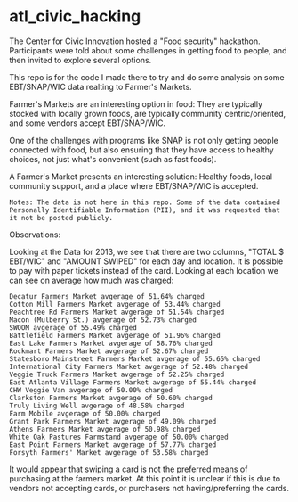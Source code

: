 atl_civic_hacking
=================

The Center for Civic Innovation hosted a "Food security" hackathon. Participants were told about some challenges in getting food to people, and then invited to explore several options.

This repo is for the code I made there to try and do some analysis on some EBT/SNAP/WIC data realting to Farmer's Markets.

Farmer's Markets are an interesting option in food: They are typically stocked with locally grown foods, are typically community centric/oriented, and some vendors accept EBT/SNAP/WIC.

One of the challenges with programs like SNAP is not only getting people connected with food, but also ensuring that they have access to healthy choices, not just what's convenient (such as fast foods).

A Farmer's Market presents an interesting solution: Healthy foods, local community support, and a place where EBT/SNAP/WIC is accepted.


~~~~
Notes: The data is not here in this repo. Some of the data contained Personally Identifiable Information (PII), and it was requested that it not be posted publicly. 

~~~~
Observations:

Looking at the Data for 2013, we see that there are two columns, "TOTAL $ EBT/WIC" and "AMOUNT SWIPED" for each day and location. It is possible to pay with paper tickets instead of the card. Looking at each location we can see on average how much was charged:

```
Decatur Farmers Market avgerage of 51.64% charged
Cotton Mill Farmers Market avgerage of 53.44% charged
Peachtree Rd Farmers Market avgerage of 51.54% charged
Macon (Mulberry St.) avgerage of 52.73% charged
SWOOM avgerage of 55.49% charged
Battlefield Farmers Market avgerage of 51.96% charged
East Lake Farmers Market avgerage of 58.76% charged
Rockmart Farmers Market avgerage of 52.67% charged
Statesboro Mainstreet Farmers Market avgerage of 55.65% charged
International City Farmers Market avgerage of 52.48% charged
Veggie Truck Farmers Market avgerage of 52.25% charged
East Atlanta Village Farmers Market avgerage of 55.44% charged
CHW Veggie Van avgerage of 50.00% charged
Clarkston Farmers Market avgerage of 50.60% charged
Truly Living Well avgerage of 48.58% charged
Farm Mobile avgerage of 50.00% charged
Grant Park Farmers Market avgerage of 49.09% charged
Athens Farmers Market avgerage of 50.98% charged
White Oak Pastures Farmstand avgerage of 50.00% charged
East Point Farmers Market avgerage of 57.77% charged
Forsyth Farmers' Market avgerage of 53.58% charged
```

It would appear that swiping a card is not the preferred means of purchasing at the farmers market. At this point it is unclear if this is due to vendors not accepting cards, or purchasers not having/preferring the cards.